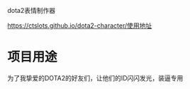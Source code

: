 dota2表情制作器

https://ctslots.github.io/dota2-character/使用地址

# 项目用途

为了我挚爱的DOTA2的好友们，让他们的ID闪闪发光，装逼专用
